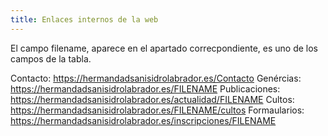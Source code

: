 ```yaml
---
title: Enlaces internos de la web
---
```


El campo filename, aparece en el apartado correcpondiente, es uno de los campos de la tabla.

Contacto: https://hermandadsanisidrolabrador.es/Contacto
Genércias: https://hermandadsanisidrolabrador.es/FILENAME
Publicaciones: https://hermandadsanisidrolabrador.es/actualidad/FILENAME
Cultos: https://hermandadsanisidrolabrador.es/FILENAME/cultos
Formaularios: https://hermandadsanisidrolabrador.es/inscripciones/FILENAME
